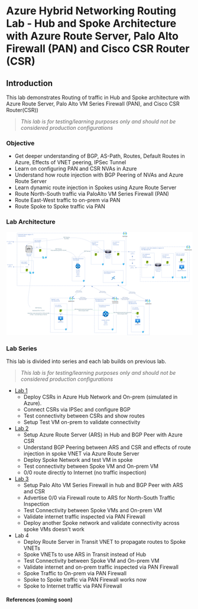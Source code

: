 # Azure Hybrid Networking Routing Lab - Hub and Spoke Architecture with Azure Route Server, Palo Alto Firewall (PAN) and Cisco CSR Router (CSR)

## Introduction

This lab demonstrates Routing of traffic in Hub and Spoke architecture with Azure Route Server, Palo Alto VM Series Firewall (PAN), and Cisco CSR Router(CSR))

> *This lab is for testing/learning purposes only and should not be considered production configurations*

### Objective

- Get deeper understanding of BGP, AS-Path, Routes, Default Routes in Azure, Effects of VNET peering, IPSec Tunnel
- Learn on configuring PAN and CSR NVAs in Azure
- Understand how route injection with BGP Peering of NVAs and Azure Route Server
- Learn dynamic route injection in Spokes using Azure Route Server
- Route North-South traffic via PaloAlto VM Series Firewall (PAN)
- Route East-West traffic to on-prem via PAN
- Route Spoke to Spoke traffic via PAN

### Lab Architecture

![lab architecture diagram](assets/azure-hybrid-routing-lab.png)

### Lab Series

This lab is divided into series and each lab builds on previous lab.

> *This lab is for testing/learning purposes only and should not be considered production configurations*

- [Lab 1](lab1/README.md)
  - Deploy CSRs in Azure Hub Network and On-prem (simulated in Azure).
  - Connect CSRs via IPSec and configure BGP
  - Test connectivity between CSRs and show routes
  - Setup Test VM on-prem to validate connectivity
- [Lab 2](lab2/README.md)
  - Setup Azure Route Server (ARS) in Hub and BGP Peer with Azure CSR
  - Understand BGP Peering between ARS and CSR and effects of route injection in spoke VNET via Azure Route Server
  - Deploy Spoke Network and test VM in spoke
  - Test connectivity between Spoke VM and On-prem VM
  - 0/0 route directly to Internet (no traffic inspection)
- [Lab 3](lab3/README.md)
  - Setup Palo Alto VM Series Firewall in hub and BGP Peer with ARS and CSR
  - Advertise 0/0 via Firewall route to ARS for North-South Traffic Inspection
  - Test Connectivity between Spoke VMs and On-prem VM
  - Validate internet traffic inspected via PAN Firewall
  - Deploy another Spoke network and validate connectivity across spoke VMs doesn't work
- Lab 4
  - Deploy Route Server in Transit VNET to propagate routes to Spoke VNETs
  - Spoke VNETs to use ARS in Transit instead of Hub
  - Test Connectivity between Spoke VM and On-prem VM
  - Validate internet and on-prem traffic inspected via PAN Firewall
  - Spoke Traffic to On-prem via PAN Firewall
  - Spoke to Spoke traffic via PAN Firewall works now
  - Spoke to Internet traffic via PAN Firewall

#### References (coming soon)
